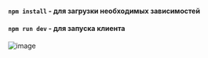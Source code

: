 #### `npm install` - для загрузки необходимых зависимостей
#### `npm run dev` - для запуска клиента

![image](https://github.com/user-attachments/assets/849a2e50-4e10-42c8-9fe3-4d68af698514)
